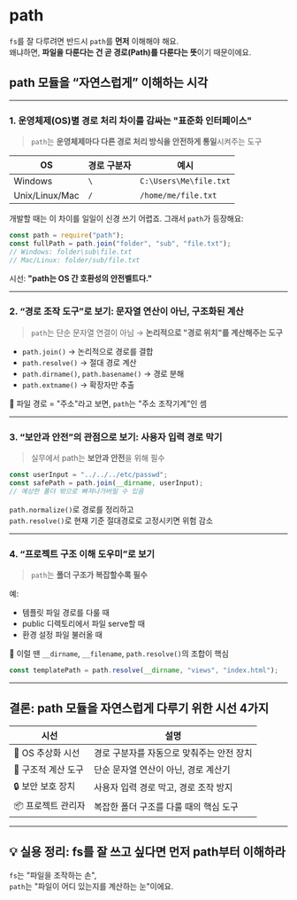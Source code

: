 # path

`fs`를 잘 다루려면 반드시 `path`를 **먼저** 이해해야 해요.  
왜냐하면, **파일을 다룬다는 건 곧 경로(Path)를 다룬다는 뜻**이기 때문이에요.

## path 모듈을 “자연스럽게” 이해하는 시각

---

### 1. **운영체제(OS)별 경로 처리 차이를 감싸는 "표준화 인터페이스"**

> `path`는 **운영체제마다 다른 경로 처리 방식을 안전하게 통일**시켜주는 도구

| OS             | 경로 구분자 | 예시                   |
| -------------- | ----------- | ---------------------- |
| Windows        | `\`         | `C:\Users\Me\file.txt` |
| Unix/Linux/Mac | `/`         | `/home/me/file.txt`    |

개발할 때는 이 차이를 일일이 신경 쓰기 어렵죠. 그래서 `path`가 등장해요:

```js
const path = require("path");
const fullPath = path.join("folder", "sub", "file.txt");
// Windows: folder\sub\file.txt
// Mac/Linux: folder/sub/file.txt
```

시선: **"path는 OS 간 호환성의 안전벨트다."**

---

### 2. **“경로 조작 도구”로 보기: 문자열 연산이 아닌, 구조화된 계산**

> `path`는 단순 문자열 연결이 아님 → **논리적으로 "경로 위치"를 계산해주는 도구**

- `path.join()` → 논리적으로 경로를 결합
- `path.resolve()` → 절대 경로 계산
- `path.dirname()`, `path.basename()` → 경로 분해
- `path.extname()` → 확장자만 추출

📌 파일 경로 = "주소"라고 보면, `path`는 "주소 조작기계"인 셈

---

### 3. **“보안과 안전”의 관점으로 보기: 사용자 입력 경로 막기**

> 실무에서 path는 **보안과 안전**을 위해 필수

```js
const userInput = "../../../etc/passwd";
const safePath = path.join(__dirname, userInput);
// 예상한 폴더 밖으로 빠져나가버릴 수 있음
```

`path.normalize()`로 경로를 정리하고  
`path.resolve()`로 현재 기준 절대경로로 고정시키면 위험 감소

---

### 4. **“프로젝트 구조 이해 도우미”로 보기**

> `path`는 **폴더 구조가 복잡할수록 필수**

예:

- 템플릿 파일 경로를 다룰 때
- public 디렉토리에서 파일 serve할 때
- 환경 설정 파일 불러올 때

📌 이럴 땐 `__dirname`, `__filename`, `path.resolve()`의 조합이 핵심

```js
const templatePath = path.resolve(__dirname, "views", "index.html");
```

---

## 결론: path 모듈을 자연스럽게 다루기 위한 시선 4가지

| 시선                | 설명                                      |
| ------------------- | ----------------------------------------- |
| 🧱 OS 추상화 시선   | 경로 구분자를 자동으로 맞춰주는 안전 장치 |
| 🧠 구조적 계산 도구 | 단순 문자열 연산이 아닌, 경로 계산기      |
| 🔒 보안 보호 장치   | 사용자 입력 경로 막고, 경로 조작 방지     |
| 📦 프로젝트 관리자  | 복잡한 폴더 구조를 다룰 때의 핵심 도구    |

---

## 💡 실용 정리: fs를 잘 쓰고 싶다면 먼저 path부터 이해하라

`fs`는 "파일을 조작하는 손",  
`path`는 "파일이 어디 있는지를 계산하는 눈"이에요.
